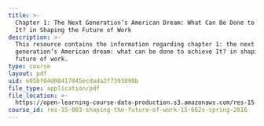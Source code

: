 ```yaml
---
title: >-
  Chapter 1: The Next Generation’s American Dream: What Can Be Done to Achieve
  It? in Shaping the Future of Work
description: >-
  This resource contains the information regarding chapter 1: the next
  generation’s American dream: what can be done to achieve It? in shaping the
  future of work.
type: course
layout: pdf
uid: e05bf04d08417045ecdada2f7393090b
file_type: application/pdf
file_location: >-
  https://open-learning-course-data-production.s3.amazonaws.com/res-15-003-shaping-the-future-of-work-15-662x-spring-2016/e05bf04d08417045ecdada2f7393090b_MITRES_15_003S16_Chapter1.pdf
course_id: res-15-003-shaping-the-future-of-work-15-662x-spring-2016
---
```


